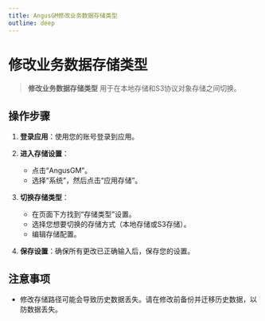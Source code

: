 ```yaml
---
title: AngusGM修改业务数据存储类型
outline: deep
---
```


# 修改业务数据存储类型

> **修改业务数据存储类型** 用于在本地存储和S3协议对象存储之间切换。

## 操作步骤

1. **登录应用**：使用您的账号登录到应用。

2. **进入存储设置**：
    - 点击“AngusGM”。
    - 选择“系统”，然后点击“应用存储”。

3. **切换存储类型**：
    - 在页面下方找到“存储类型”设置。
    - 选择您想要切换的存储方式（本地存储或S3存储）。
    - 编辑存储配置。

4. **保存设置**：确保所有更改已正确输入后，保存您的设置。

## 注意事项

- 修改存储路径可能会导致历史数据丢失。请在修改前备份并迁移历史数据，以防数据丢失。